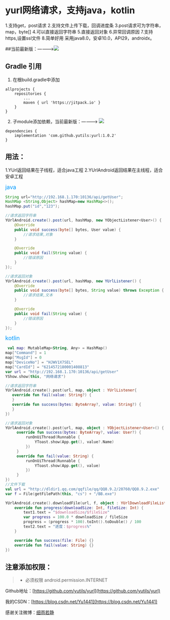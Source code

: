# yurl网络请求，支持java，kotlin
1.支持get，post请求
2.支持文件上传下载，回调进度条
3.post请求可为字符串，map，byte[]
4.可以直接返回字符串
5.直接返回对象
6.异常回调原因
7.支持https,设置ssl文件
8.简单好用
 采用java8.0，安卓10.0，API29，androidx。


##当前最新版：————>[![](https://imgconvert.csdnimg.cn/aHR0cHM6Ly9qaXRwYWNrLmlvL3YveXV0aWxzL3l1cmwuc3Zn?x-oss-process=image/format,png)](https://jitpack.io/#yutils/yurl)

## Gradle 引用

1. 在根build.gradle中添加
```
allprojects {
    repositories {
        ...
        maven { url 'https://jitpack.io' }
    }
}
```

2. 子module添加依赖，当前最新版：————> [![](https://imgconvert.csdnimg.cn/aHR0cHM6Ly9qaXRwYWNrLmlvL3YveXV0aWxzL3l1cmwuc3Zn?x-oss-process=image/format,png)](https://jitpack.io/#yutils/yurl)

```
dependencies {
    implementation 'com.github.yutils:yurl:1.0.2'
}
```

##  用法：
  1.YUrl返回结果在子线程，适合java工程
  2.YUrlAndroid返回结果在主线程，适合安卓工程

<font color=#0099ff size=4 >java</font>
```java
String url="http://192.168.1.170:10136/api/getUser";
HashMap <String,Object> hashMap=new HashMap<>();
hashMap.put("id","123");

//请求返回字符串
YUrlAndroid.create().post(url, hashMap, new YObjectListener<User>() {
    @Override
    public void success(byte[] bytes, User value) {
        //请求结果,对象
    }

    @Override
    public void fail(String value) {
        //错误原因
    }
});

//请求返回对象
YUrlAndroid.create().post(url, hashMap, new YUrlListener() {
    @Override
    public void success(byte[] bytes, String value) throws Exception {
        //请求结果,文本
    }

    @Override
    public void fail(String value) {
        //错误原因
    }
});
```

<font color=#0099ff size=4 >kotlin</font>
```kotlin
 val map: MutableMap<String, Any> = HashMap()
map["Command"] = 1
map["MsgId"] = 0
map["DeviceNo"] = "HJWV1X7SEL"
map["CardId"] = "6214572180001408813"
var url = "http://192.168.1.170:10136/api/getUser"
YShow.show(this, "网络请求")

//请求返回字符串
YUrlAndroid.create().post(url, map, object : YUrlListener{
   override fun fail(value: String?) {
   }
   override fun success(bytes: ByteArray?, value: String?) {
   }
})

//请求返回对象
YUrlAndroid.create().post(url, map, object : YObjectListener<User>() {
     override fun success(bytes: ByteArray?, value: User?) {
         runOnUiThread(Runnable {
             YToast.show(App.get(), value?.Name)
         })
     }
     override fun fail(value: String) {
         runOnUiThread(Runnable {
             YToast.show(App.get(), value)
         })
     }
})
//文件下载
val url = "http://dldir1.qq.com/qqfile/qq/QQ8.9.2/20760/QQ8.9.2.exe"
var f = File(getFilePath(this, "cs") + "/BB.exe")

YUrlAndroid.create().downloadFile(url, f, object : YUrlDownloadFileListener {
    override fun progress(downloadSize: Int, fileSize: Int) {
        text1.text = "$downloadSize/$fileSize"
        var progress = 100.0 * downloadSize / fileSize
        progress = (progress * 100).toInt().toDouble() / 100
        text2.text = "进度：$progress%"
    }

    override fun success(file: File) {}
    override fun fail(value: String) {}
})
```


## 注意添加权限：
> * 必须权限  android.permission.INTERNET



Github地址：[https://github.com/yutils/yurl](https://github.com/yutils/yurl)

我的CSDN：[https://blog.csdn.net/Yu1441](https://blog.csdn.net/Yu1441)

感谢关注微博：[细雨若静](https://weibo.com/32005200)